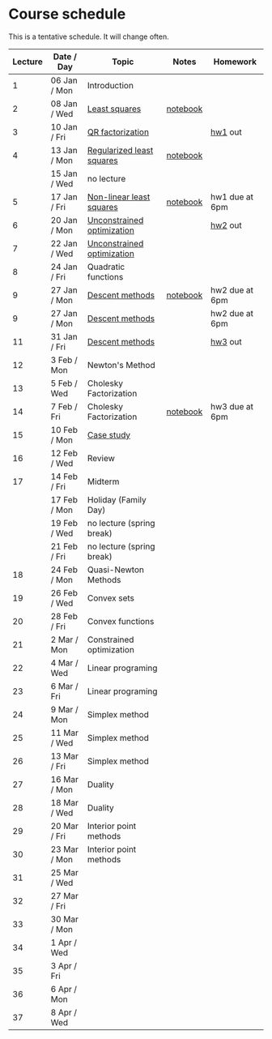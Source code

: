 # Course schedule

This is a tentative schedule. It will change often.

| Lecture | Date / Day | Topic | Notes | Homework |
| ------- | ---- | ----- | ----- | -------- |
| 1 | 06 Jan / Mon | Introduction |||
| 2 | 08 Jan / Wed| [Least squares](notes/Least_squares.md#LeastSquares) | [notebook](https://nbviewer.jupyter.org/github/mpf/19T2-406/blob/master/docs/notebooks/least-squares.ipynb)                                 | |
| 3 | 10 Jan / Fri| [QR factorization](notes/QR_factorization.md) | | [hw1](homework/hw1/hw1.md) out |
| 4 | 13 Jan / Mon| [Regularized least squares](notes/Regularized_LS.md#Regularizedleastsquares) | [notebook](https://nbviewer.jupyter.org/github/mpf/19T2-406/blob/master/docs/notebooks/regularizedLS.ipynb) | |
|   | 15 Jan / Wed|  no lecture             |  | | 
| 5 | 17 Jan / Fri| [Non-linear least squares](notes/Non-linear_LS.md#Non-linearleastsquares)  | [notebook](https://nbviewer.jupyter.org/github/mpf/19T2-406/blob/master/docs/notebooks/gaussnewton.ipynb) | hw1 due at 6pm |
| 6 | 20 Jan / Mon| [Unconstrained optimization](notes/unconstrained.md#UnconstrainedOptimization) | | [hw2](homework/hw2/hw2.md) out |
| 7 | 22 Jan / Wed| [Unconstrained optimization](notes/unconstrained.md#UnconstrainedOptimization) | | |
| 8 | 24 Jan / Fri| Quadratic functions | | |
| 9 | 27 Jan / Mon| [Descent methods](notes/Gradient_Descent.md#GradientDescent) | [notebook](https://nbviewer.jupyter.org/github/mpf/19T2-406/blob/master/docs/notebooks/Gradient_descent.ipynb) |hw2 due at 6pm |
| 9 | 27 Jan / Mon| [Descent methods](notes/Gradient_Descent.md#GradientDescent) | |hw2 due at 6pm |
| 11 | 31 Jan / Fri| [Descent methods](notes/Gradient_Descent.md#GradientDescent) | | [hw3](homework/hw3/hw3.md) out|
| 12 | 3 Feb / Mon | Newton's Method | | |
| 13 | 5 Feb / Wed|  Cholesky Factorization| | |
| 14 | 7 Feb / Fri|  Cholesky Factorization    | [notebook](https://nbviewer.jupyter.org/github/mpf/19T2-406/blob/master/docs/notebooks/Cholesky.ipynb)| hw3 due at 6pm|
| 15 | 10 Feb / Mon| [Case study](InclassActivity/mlactivity/mlactivity.md#CPSC406)     | | |
| 16 | 12 Feb / Wed| Review     | | |
| 17 | 14 Feb / Fri| Midterm     | | |
|    | 17 Feb / Mon| Holiday (Family Day) | | |
|    | 19 Feb / Wed| no lecture (spring break) | | |
|    | 21 Feb / Fri| no lecture (spring break)| | |
| 18 | 24 Feb / Mon |  Quasi-Newton Methods    | | |
| 19 | 26 Feb / Wed |   Convex sets   | | |
| 20 | 28 Feb / Fri|    Convex functions  | | |
| 21 |  2 Mar / Mon|   Constrained optimization   | | |
| 22 | 4 Mar / Wed |  Linear programing    | | |
| 23 | 6 Mar / Fri |  Linear programing    | | |
| 24 | 9 Mar / Mon |  Simplex method    | | |
| 25 | 11 Mar / Wed | Simplex method     | | |
| 26 | 13 Mar / Fri | Simplex method     | | |
| 27 | 16 Mar / Mon| Duality     | | |
| 28 | 18 Mar / Wed| Duality     | | |
| 29 | 20 Mar / Fri| Interior point methods     | | |
| 30 | 23 Mar / Mon| Interior point methods     | | |
| 31 | 25 Mar / Wed |      | | |
| 32 | 27 Mar / Fri |      | | |
| 33 | 30 Mar / Mon |      | | |
| 34 | 1 Apr / Wed|      | | |
| 35 | 3 Apr / Fri|      | | |
| 36 | 6 Apr / Mon|      | | |
| 37 | 8 Apr / Wed|      | | |